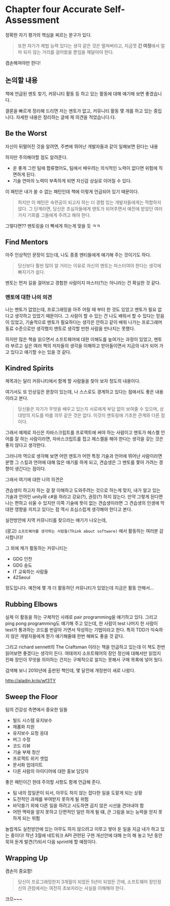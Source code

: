 # Chapter four Accurate Self-Assessment

정확한 자기 평가의 핵심을 찌르는 문구가 있다.

> 또한 자기가 제법 능력 있다는 생각 같은 것은 떨쳐버리고, 지금껏 **긴 여정**에서 얼마 되지 않는 거리를 걸어왔을 뿐임을 꺠달아야 한다.

겸손해져야만 한다!

## 논의할 내용

책에 언급된 멘토 찾기, 커뮤니티 활동 등 하고 있는 활동에 대해 얘기해 보면 좋겠습니다.

결론을 빠르게 정리해 드리면 저는 멘토가 없고, 커뮤니티 활동 몇 개를 하고 있는 중입니다. 자세한 내용은 정리하는 글에 제 의견을 적었습니다.다.

## Be the Worst

자신이 뒤떨어진 것을 알려면, 주변에 뛰어난 개발자들과 같이 일해보면 된다는 내용

하지만 주의해야할 점도 알려준다.

- 운 좋게 그런 팀에 합류했어도, 팀에서 배우려는 의식적인 노력이 없다면 위험에 직면하게 된다.
- 기술 연마의 노력이 부족하게 되면 자신감 상실로 이어질 수 있다.

이 패턴은 내가 쓸 수 없는 패턴인데 책에 이렇게 언급되어 있기 때문이다.

> 하지만 이 패턴은 숙련공이 되고자 하는 더 경험 있는 개발자들에게는 적합하지 않다. 그 단계라면, 당신은 초심자들에게 멘토가 되어주면서 예전에 받았던 여러 가지 기회를 그들에게 주려고 해야 한다.

그렇다면?? 멘토링을 더 빡세게 하는게 맞을 듯 ㅋㅋ

## Find Mentors

아주 인상적인 문장이 있는데, 나도 종종 멘티들에게 얘기해 주는 것이기도 하다.

> 당신보다 훨씬 많이 알 거라는 이유로 자신의 멘토는 마스터여야 한다는 생각에 빠지기가 쉽다.

멘토는 먼저 길을 걸어보고 경험한 사람이지 마스터(?)는 아니라는 건 확실한 것 같다.

### 멘토에 대한 나의 의견

나는 멘토가 없었는데, 프로그래밍을 아주 어릴 때 부터 한 것도 있었고 멘토가 필요 없다고 생각하고 있었기 때문이다. 그 사람이 할 수 있는 건 나도 배워서 할 수 있다는 믿음이 있었고, 기술적으로 멘토가 필요하다는 생각은 안하고 같이 배워 나가는 프로그래머 동료 수준으로만 생각했지 멘토로 생각할 만한 사람을 만나지는 못했다.

하지만 많은 책을 읽으면서 소프트웨어에 대한 이해도를 높여가는 과정이 있었고, 멘토라 부르고 싶은 여러 책의 저자들의 생각을 이해하고 받아들이면서 지금의 내가 되어 가고 있다고 얘기할 수는 있을 것 같다.

## Kindred Spirits

제목과는 달리 커뮤니티에서 함께 할 사람들을 찾아 보자 정도의 내용이다.

여기서도 또 인상깊은 문장이 있는데, 나 스스로도 경계하고 있다는 점에서도 좋은 내용이라고 본다.

> 당신들은 자기가 무엇을 배우고 있는지 서로에게 부담 없이 보여줄 수 있으며, 상대방의 지도를 따를 의무 같은 것은 없다. 이것이 멘토링에 기초한 관계와 다른 점이다.

그래서 예제로 자신은 자바스크립트를 프로젝트에 써야 하는 사람이고 멘토가 헤스켈 언어를 잘 하는 사람이라면, 자바스크립트를 접고 헤스켈을 해야 한다는 생각을 갖는 것은 좋지 않다고 생각한다.

그러니까 역으로 생각해 보면 어떤 멘토가 어떤 특정 기술과 언어에 뛰어난 사람이라면 분명 그 스킬과 언어에 대해 많은 얘기를 하게 되고, 견습생은 그 멘토를 쫓아 가려는 경향이 생긴다는 점이다.

그래서 여기에 대한 나의 의견은

견습생이 하고자 하는 걸 잘 이해하고 도와주려는 것으로 하는게 맞지, 내가 알고 있는 기술과 언어인 unity와 c#을 하라고 강요(?), 권장(?) 하지 않는다. 만약 그렇게 된다면 나는 편하고 쉬울 수 있지만 이쪽 기술에 뜻이 없는 견습생이라면 그 견습생의 인생에 막대한 영향을 끼치고 있다는 점 역시 조심스럽게 생각해야 한다고 본다.

실천방안에 지역 커뮤니티를 찾으라는 얘기가 나오는데,

(광고) `소프트웨어를 생각하는 사람들(Think about software)` 에서 활동하는 여러분 감사합니다!

그 외에 제가 활동하는 커뮤니티는

- GDG 인천
- GDG 송도
- IT 교육하는 사람들
- 42Seoul

정도입니다. 예전에 몇 개 더 활동하던 커뮤니티가 있었는데 지금은 활동 안해서...

## Rubbing Elbows

실제 이 활동을 하는 구체적인 사례로 pair programming을 얘기하고 있다. 그리고 ping pong programming도 얘기해 주고 있는데, 한 사람이 test 나머지 한 사람이 test가 통과하는 코드를 번갈아 가면서 작성하는 기법이라고 한다. 특히 TDD가 익숙하지 않은 개발자들에게 뭔가 얘기해줄떄 한번 해봐도 좋을 것 같다.

그리고 richard sennett의 The Craftsman 이라는 책을 언급하고 있는데 이 책도 한번 읽어보면 좋겠다는 생각이 든다. 여태까지 소프트웨어의 장인 정신에 대해서만 읽었지 진짜 장인이 무엇을 의미하는 건지는 구체적으로 알지는 못해서 구매 목록에 넣어 뒀다.

검색해 보니 2010년에 출판된 책인데, 몇 달전에 개정판이 새로 나왔다.

http://aladin.kr/p/wf3TY

## Sweep the Floor

팀의 건강성 측면에서 중요한 일들

- 빌드 시스템 유지보수
- 제품화 지원
- 유지보수 요청 응대
- 버그 수정
- 코드 리뷰
- 기술 부채 청산
- 프로젝트 위키 셋업
- 문서화 업데이트
- 다른 사람의 아이디어에 대한 홍보 담당자

좋은 패턴이긴 한데 주의할 사항도 함께 언급해 준다.

- 팀 내의 잡일꾼이 되서, 아무도 하지 않는 잡다한 일을 도맡게 되는 상황
- 도전적인 과제를 부여받지 못하게 될 위험
- 바닥쓸기 외에 다른 일을 하려고 시도하면 곱지 않은 시선을 견뎌내야 함
- 어떤 맥락을 알지 못하고 단편적인 일만 하게 될 떄, 큰 그림을 보는 능력을 얻지 못하게 되는 위험

놀랍게도 실천방안에 있는 아무도 하지 않으려고 미루고 쌓아 둔 일을 지금 내가 하고 있는 중이다! 작년 3월에 네트워크 API 관련된 구현 개선안에 대해 논의 해 놓고 1년 동안 묵혀 둔게 발견(?)되서 다음 sprint에 할 예정이다.

## Wrapping Up

겸손이 중요함!

> 당신이 프로그래밍한지 3개월이 되었든 5년이 되었든 간에, 소프트웨어 장인정신의 관점에서는 여전히 초보자라는 사실을 이해해야 한다.

크으~~~